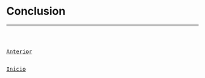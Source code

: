 # Conclusion

---

<br>

[<kbd> <br> Anterior <br> </kbd>][Anterior]

[<kbd> <br> Inicio <br> </kbd>][Inicio]

<br>

[Anterior]: 08-chatbot.md
[Inicio]: README.md
